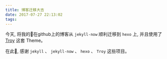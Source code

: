 ```yaml
---
title: 博客迁移大吉
date: 2017-07-27 22:13:02
tags:
---
```


今天, 将我的在github上的博客从 `jekyll-now` 顺利迁移到 `hexo` 上, 并且使用了 [Troy](https://github.com/Troy-Yang/hexo-theme-twentyfifteen-wordpress) 这套 Theme。

在此, 感谢 `jekyll` 、 `jekyll-now` 、 `hexo` 、 `Troy` 这些项目。